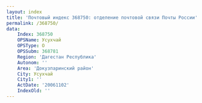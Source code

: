 ```yaml
---
layout: index
title: 'Почтовый индекс 368750: отделение почтовой связи Почты России'
permalink: /368750/
data:
    Index: 368750
    OPSName: Усухчай
    OPSType: О
    OPSSubm: 368781
    Region: 'Дагестан Республика'
    Autonom: ''
    Area: 'Докузпаринский район'
    City: Усухчай
    City1: ''
    ActDate: '20061102'
    IndexOld: ''
---
```

